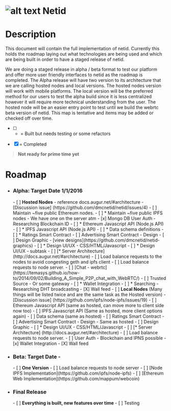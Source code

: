 ![alt text](http://cdn.mysitemyway.com/etc-mysitemyway/icons/legacy-previews/icons-256/magic-marker-icons-symbols-shapes/116319-magic-marker-icon-symbols-shapes-shapes-hexagon.png "test") Netid
=========

# Description

This document will contain the full implementation of netid. Currently this holds the roadmap laying out what technologies are being used and which are being built in order to have a staged release of netid. 

We are doing a staged release in alpha / beta format to test our platform and offer more user friendly interfaces to netid as the roadmap is completed. The Alpha release will have two version to its architecture that we are calling hosted nodes and local versions.  The hosted nodes version will work with mobile platforms.  The local version will be the preferred method for our users to test the alpha build since it is less centralized however it will require more technical understanding from the user. The hosted node will be an easier entry point to test until we build the webrtc beta version of netid. This map is tentative and items may be added or checked off over time. 

- [ ] * = Built but needs testing or some refactors

- [x] = Completed


> **Not ready for prime time yet**

# Roadmap

- <h3><b>Alpha: Target Date 1/1/2016</b></h3>
  - [ ] <b>Hosted Nodes</b> - reference docs.augur.net/#architecture - [Discussion issue] (https://github.com/dmcnetid/netid/issues/4)
    - [ ] Maintain ~five public Ethereum nodes.
    - [ ] * Maintain ~five public IPFS nodes - We have one on the server atm
    - [x] Mongo DB User Auth - Researching Blockchain ID
    - [ ] * Ethereum Javascript API (Node.js API)
    - [ ] * IPFS Javascript API (Node.js API)
    - [ ] * Data schema definitions
    - [ ] * Ratings Smart Contract
    - [ ] Advertising Smart Contract
    - Design
      - [ ] Design Graphic - [view designs](https://github.com/dmcnetid/netid-graphics)
      - [ ] * Design UI/UX - CSS/HTML/Javascript
        - [ ] * Design UI/UX - subtask
    - [ ] [* Server Architecture] (http://docs.augur.net/#architecture)
      - [ ] Load balance requests to the nodes to avoid congesting geth and ipfs client
      - [ ] Load balance requests to node server.
    - [ ] [Chat - webrtc](https://temasys.github.io/how-to/2014/09/02/Building_A_Simple_P2P_chat_with_WebRTC/)
    - [ ] Trusted Source - Or some gateway
    - [ ]	* Wallet Integration
    - [ ] * Searching - Researching DHT broadcasting 
    - [X] Wall feed 
  - [ ] <b>Local Nodes</b> (Many things will be listed twice and are the same task as the Hosted version) - [Discussion issue] (https://github.com/ipfs/node-ipfs/issues/19)
    - [ ] Ethereum Javascript API (same as hosted, can move more to client side now too)
    - [ ] IPFS Javascript API (Same as hosted, more client options again)
    - [ ] Data schema (same as hosted)
    - [ ] Ratings Smart Contract
    - [ ] Advertising Smart Contract 
    - Design - Same as hosted
      - [ ] Design Graphic
      - [ ] * Design UI/UX - CSS/HTML/Javascript
    - [ ] [* Server Architecture] (http://docs.augur.net/#architecture)
      - [ ] Load balance requests to node server.
    - [ ] User Auth - Blockchain and IPNS possible
    - [x]	Wallet Integration
    - [X] Wall feed 
- <h3><b>Beta: Target Date - </b></h3>
  - [ ] <b>One Version</b>
    - [ ] Load balance requests to node server
    - [ ] [Node IPFS Implementation](https://github.com/ipfs/node-ipfs)
    - [ ] [Ethereum Web Implementation](https://github.com/mappum/webcoin)
- <h3><b>Final Release</b></h3> 
  - [ ] <b>Everything is built, new features over time</b>
    - [ ] Testing


